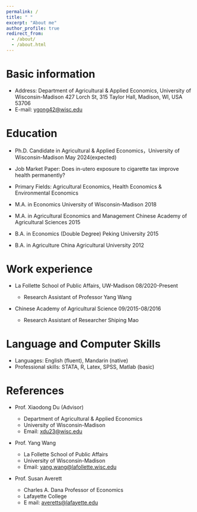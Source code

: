```yaml
---
permalink: /
title: " "
excerpt: "About me"
author_profile: true
redirect_from: 
  - /about/
  - /about.html
---
```

Basic information 
======
* Address: Department of Agricultural & Applied Economics, University of Wisconsin-Madison 427 Lorch St,
           315 Taylor Hall, Madison, WI, USA 53706
* E-mail: ygong42@wisc.edu

Education
======
* Ph.D. Candidate in Agricultural & Applied Economics，University of Wisconsin-Madison	May 2024(expected)
* Job Market Paper: Does in-utero exposure to cigarette tax improve health permanently?
* Primary Fields: Agricultural Economics, Health Economics & Environmental Economics
 
* M.A. in Economics University of Wisconsin-Madison	2018

* M.A. in Agricultural Economics and Management Chinese Academy of Agricultural Sciences	2015

* B.A. in Economics (Double Degree) Peking University	2015

* B.A. in Agriculture China Agricultural University	2012

Work experience
======
* La Follette School of Public Affairs, UW-Madison	08/2020-Present
  * Research Assistant of Professor Yang Wang

* Chinese Academy of Agricultural Science	09/2015-08/2016
  * Research Assistant of Researcher Shiping Mao
  
Language and Computer Skills
======
* Languages: English (fluent), Mandarin (native)
* Professional skills: STATA, R, Latex, SPSS, Matlab (basic)

References
======

* Prof. Xiaodong Du (Advisor)
  * Department of Agricultural & Applied Economics
  * University of Wisconsin-Madison
  * Email: xdu23@wisc.edu 


* Prof. Yang Wang
  * La Follette School of Public Affairs
  * University of Wisconsin-Madison
  * Email: yang.wang@lafollette.wisc.edu


* Prof. Susan Averett
  *  Charles A. Dana Professor of Economics
  *  Lafayette College
  * E mail: averetts@lafayette.edu

